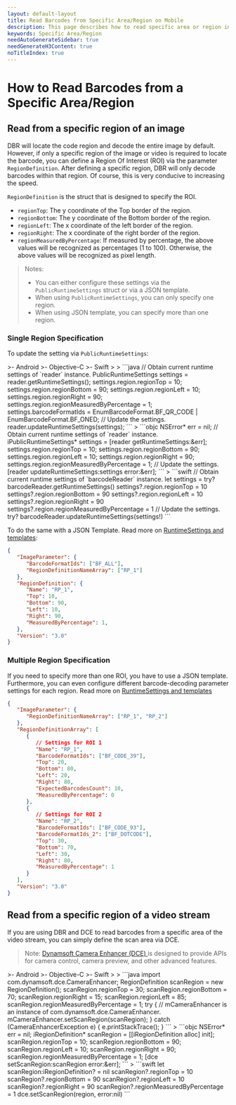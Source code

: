 ```yaml
---
layout: default-layout
title: Read Barcodes from Specific Area/Region on Mobile
description: This page describes how to read specific area or region in Dynamsoft Barcode Reader SDK.
keywords: Specific Area/Region
needAutoGenerateSidebar: true
needGenerateH3Content: true
noTitleIndex: true
---
```


# How to Read Barcodes from a Specific Area/Region

## Read from a specific region of an image

DBR will locate the code region and decode the entire image by default. However, if only a specific region of the image or video is required to locate the barcode, you can define a Region Of Interest (ROI) via the parameter `RegionDefinition`. After defining a specific region, DBR will only decode barcodes within that region. Of course, this is very conducive to increasing the speed.

`RegionDefinition` is the struct that is designed to specify the ROI.

- `regionTop`: The y coordinate of the Top border of the region.
- `regionBottom`: The y coordinate of the Bottom border of the region.
- `regionLeft`: The x coordinate of the left border of the region.
- `regionRight`: The x coordinate of the right border of the region.
- `regionMeasuredByPercentage`: If measured by percentage, the above values will be recognized as percentages (1 to 100). Otherwise, the above values will be recognized as pixel length.

> Notes:
>
> - You can either configure these settings via the `PublicRuntimeSettings` struct or via a JSON template.
> - When using `PublicRuntimeSettings`, you can only specify one region.
> - When using JSON template, you can specify more than one region.

### Single Region Specification

To update the setting via `PublicRuntimeSettings`:

<div class="sample-code-prefix template2"></div>
   >- Android
   >- Objective-C
   >- Swift
   >
>
```java
// Obtain current runtime settings of `reader` instance.
PublicRuntimeSettings settings = reader.getRuntimeSettings();
settings.region.regionTop = 10;
settings.region.regionBottom = 90;
settings.region.regionLeft = 10;
settings.region.regionRight = 90;
settings.region.regionMeasuredByPercentage = 1;
settings.barcodeFormatIds = EnumBarcodeFormat.BF_QR_CODE | EnumBarcodeFormat.BF_ONED;
// Update the settings.
reader.updateRuntimeSettings(settings);
```
>
```objc
NSError* err = nil;
// Obtain current runtime settings of `reader` instance.
iPublicRuntimeSettings* settings = [reader getRuntimeSettings:&err];
settings.region.regionTop = 10;
settings.region.regionBottom = 90;
settings.region.regionLeft = 10;
settings.region.regionRight = 90;
settings.region.regionMeasuredByPercentage = 1;
// Update the settings.
[reader updateRuntimeSettings:settings error:&err];
```
>
```swift
// Obtain current runtime settings of `barcodeReader` instance.
let settings = try? barcodeReader.getRuntimeSettings()
settings?.region.regionTop = 10
settings?.region.regionBottom = 90
settings?.region.regionLeft = 10
settings?.region.regionRight = 90
settings?.region.regionMeasuredByPercentage = 1
// Update the settings.
try? barcodeReader.updateRuntimeSettings(settings!)
```

To do the same with a JSON Template. Read more on [RuntimeSettings and templates](use-runtimesettings-or-templates.md#json-templates):

```json
{ 
   "ImageParameter": {
      "BarcodeFormatIds": ["BF_ALL"],
      "RegionDefinitionNameArray": ["RP_1"]
   }, 
   "RegionDefinition": {
      "Name": "RP_1",
      "Top": 10,
      "Bottom": 90,
      "Left": 10,
      "Right": 90,
      "MeasuredByPercentage": 1,
   },
   "Version": "3.0"
}
```

### Multiple Region Specification

If you need to specify more than one ROI, you have to use a JSON template. Furthermore, you can even configure different barcode-decoding parameter settings for each region. Read more on [RuntimeSettings and templates](use-runtimesettings-or-templates.md#json-templates)

```json
{
   "ImageParameter": {
      "RegionDefinitionNameArray": ["RP_1", "RP_2"]
   },
   "RegionDefinitionArray": [
      {
         // Settings for ROI 1
         "Name": "RP_1",
         "BarcodeFormatIds": ["BF_CODE_39"],
         "Top": 20,
         "Bottom": 80,
         "Left": 20,
         "Right": 80,
         "ExpectedBarcodesCount": 10,
         "MeasuredByPercentage": 0
      },
      {
         // Settings for ROI 2
         "Name": "RP_2",
         "BarcodeFormatIds": ["BF_CODE_93"],
         "BarcodeFormatIds_2": ["BF_DOTCODE"],
         "Top": 30,
         "Bottom": 70,
         "Left": 30,
         "Right": 80,
         "MeasuredByPercentage": 1
      }
   ],
   "Version": "3.0"
}
```

## Read from a specific region of a video stream

If you are using DBR and DCE to read barcodes from a specific area of the video stream, you can simply define the scan area via DCE.

> Note: <a href="https://www.dynamsoft.com/camera-enhancer/docs/introduction/" target="_blank"> Dynamsoft Camera Enhancer (DCE) </a> is designed to provide APIs for camera control, camera preview, and other advanced features.

<div class="sample-code-prefix template2"></div>
   >- Android
   >- Objective-C
   >- Swift
   >
>
```java
import com.dynamsoft.dce.CameraEnhancer;
RegionDefinition scanRegion = new RegionDefinition();
scanRegion.regionTop = 30;
scanRegion.regionBottom = 70;
scanRegion.regionRight = 15;
scanRegion.regionLeft = 85;
scanRegion.regionMeasuredByPercentage = 1;
try {
   // mCameraEnhancer is an instance of com.dynamsoft.dce.CameraEnhancer.
   mCameraEnhancer.setScanRegion(scanRegion);
} catch (CameraEnhancerException e) {
   e.printStackTrace();
}
```
>
```objc
NSError* err = nil;
iRegionDefinition* scanRegion = [[iRegionDefinition alloc] init];
scanRegion.regionTop = 10;
scanRegion.regionBottom = 90;
scanRegion.regionLeft = 10;
scanRegion.regionRight = 90;
scanRegion.regionMeasuredByPercentage = 1;
[dce setScanRegion:scanRegion error:&err];
```
>
```swift
let scanRegion:iRegionDefinition? = nil
scanRegion?.regionTop = 10
scanRegion?.regionBottom = 90
scanRegion?.regionLeft = 10
scanRegion?.regionRight = 90
scanRegion?.regionMeasuredByPercentage = 1
dce.setScanRegion(region, error:nil)
```
